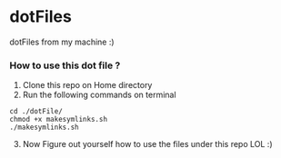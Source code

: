 # dotFiles
dotFiles from my machine :) 

### How to use this dot file ?

1. Clone this repo on Home directory
2. Run the following commands on terminal
```
cd ./dotFile/
chmod +x makesymlinks.sh
./makesymlinks.sh
```
3. Now Figure out yourself how to use the files under this repo LOL :)
